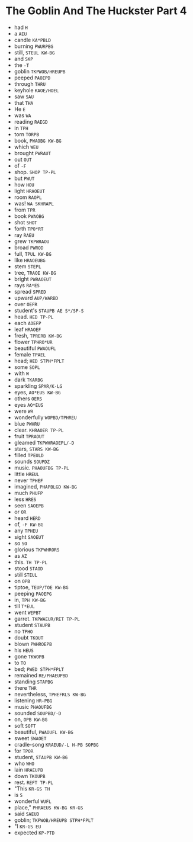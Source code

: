 # The Goblin And The Huckster Part 4

* had `H`
* a `AEU`
* candle `KA*PBLD`
* burning `PWURPBG`
* still, `STEUL KW-BG`
* and `SKP`
* the `-T`
* goblin `TKPWOB/HREUPB`
* peeped `PAOEPD`
* through `THRU`
* keyhole `KAOE/HOEL`
* saw `SAU`
* that `THA`
* He `E`
* was `WA`
* reading `RAEGD`
* in `TPH`
* torn `TORPB`
* book, `PWAOBG KW-BG`
* which `WEU`
* brought `PWRAUT`
* out `OUT`
* of `-F`
* shop. `SHOP TP-PL`
* but `PWUT`
* how `HOU`
* light `HRAOEUT`
* room `RAOPL`
* was! `WA SKHRAPL`
* from `TPR`
* book `PWAOBG`
* shot `SHOT`
* forth `TPO*RT`
* ray `RAEU`
* grew `TKPWRAOU`
* broad `PWROD`
* full, `TPUL KW-BG`
* like `HRAOEUBG`
* stem `STEPL`
* tree, `TRAOE KW-BG`
* bright `PWRAOEUT`
* rays `RA*ES`
* spread `SPRED`
* upward `AUP/WARBD`
* over `OEFR`
* student's `STAUPB AE S*/SP-S`
* head. `HED TP-PL`
* each `AOEFP`
* leaf `HRAOEF`
* fresh, `TPRERB KW-BG`
* flower `TPHRO*UR`
* beautiful `PWAOUFL`
* female `TPAEL`
* head; `HED STPH*FPLT`
* some `SOPL`
* with `W`
* dark `TKARBG`
* sparkling `SPAR/K-LG`
* eyes, `AO*EUS KW-BG`
* others `OERS`
* eyes `AO*EUS`
* were `WR`
* wonderfully `WOPBD/TPHREU`
* blue `PWHRU`
* clear. `KHRAOER TP-PL`
* fruit `TPRAOUT`
* gleamed `TKPWHRAOEPL/-D`
* stars, `STARS KW-BG`
* filled `TPEULD`
* sounds `SOUPDZ`
* music. `PHAOUFBG TP-PL`
* little `HREUL`
* never `TPHEF`
* imagined, `PHAPBLGD KW-BG`
* much `PHUFP`
* less `HRES`
* seen `SAOEPB`
* or `OR`
* heard `HERD`
* of, `-F KW-BG`
* any `TPHEU`
* sight `SAOEUT`
* so `SO`
* glorious `TKPWHRORS`
* as `AZ`
* this. `TH TP-PL`
* stood `STAOD`
* still `STEUL`
* on `OPB`
* tiptoe, `TEUP/TOE KW-BG`
* peeping `PAOEPG`
* in, `TPH KW-BG`
* till `T*EUL`
* went `WEPBT`
* garret. `TKPWAEUR/RET TP-PL`
* student `STAUPB`
* no `TPHO`
* doubt `TKOUT`
* blown `PWHROEPB`
* his `HEUS`
* gone `TKWOPB`
* to `TO`
* bed; `PWED STPH*FPLT`
* remained `RE/PHAEUPBD`
* standing `STAPBG`
* there `THR`
* nevertheless, `TPHEFRLS KW-BG`
* listening `HR-PBG`
* music `PHAOUFBG`
* sounded `SOUPBD/-D`
* on, `OPB KW-BG`
* soft `SOFT`
* beautiful, `PWAOUFL KW-BG`
* sweet `SWAOET`
* cradle-song `KRAEUD/-L H-PB SOPBG`
* for `TPOR`
* student, `STAUPB KW-BG`
* who `WHO`
* lain `HRAEUPB`
* down `TKOUPB`
* rest. `REFT TP-PL`
* "This `KR-GS TH`
* is `S`
* wonderful `WUFL`
* place," `PHRAEUS KW-BG KR-GS`
* said `SAEUD`
* goblin; `TKPWOB/HREUPB STPH*FPLT`
* "I `KR-GS EU`
* expected `KP-PTD`
